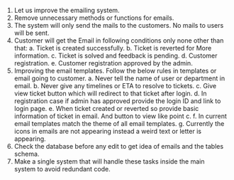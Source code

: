 1.	Let us improve the emailing system.
2.	Remove unnecessary methods or functions for emails.
3.	The system will only send the mails to the customers. No mails to users will be sent.
4.	Customer will get the Email in following conditions only none other than that:
a.	Ticket is created successfully.
b.	Ticket is reverted for More information.
c.	Ticket is solved and feedback is pending.
d.	Customer registration.
e.	Customer registration approved by the admin.
5.	Improving the email templates. Follow the below rules in templates or email going to customer.
a.	Never tell the name of user or department in email.
b.	Never give any timelines or ETA to resolve to tickets.
c.	Give view ticket button which will redirect to that ticket after login.
d.	In registration case if admin has approved provide the login ID and link to login page.
e.	When ticket created or reverted so provide basic information of ticket in email. And button to view like point c.
f.	In current email templates match the theme of all email templates.
g.	Currently the icons in emails are not appearing instead a weird text or letter is appearing.
6.	Check the database before any edit to get idea of emails and the tables schema.
7.	Make a single system that will handle these tasks inside the main system to avoid redundant code.

